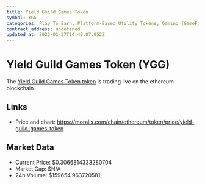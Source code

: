 ```yaml
---
title: Yield Guild Games Token
symbol: YGG
categories: Play To Earn, Platform-Based Utility Tokens, Gaming (GameFi)
contract_address: undefined
updated_at: 2025-01-27T14:49:07.952Z
---
```


# Yield Guild Games Token (YGG)
The [Yield Guild Games Token token](https://moralis.com/chain/ethereum/token/price/yield-guild-games-token) is trading live on the ethereum blockchain.

## Links
- Price and chart: https://moralis.com/chain/ethereum/token/price/yield-guild-games-token

## Market Data
- Current Price: $0.3066814333280704
- Market Cap: $N/A
- 24h Volume: $159654.963720581
